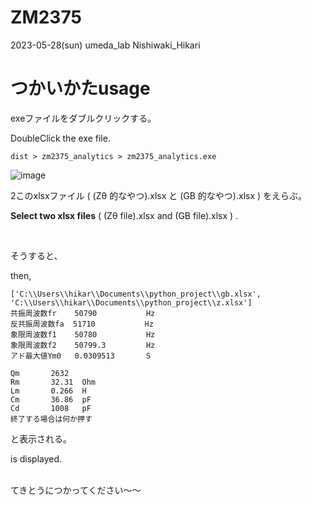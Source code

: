# ZM2375

2023-05-28(sun)
umeda_lab Nishiwaki_Hikari

# つかいかたusage 
exeファイルをダブルクリックする。

DoubleClick the exe file.
```
dist > zm2375_analytics > zm2375_analytics.exe 
```

![image](https://github.com/hikarin3340/ZM2375/assets/66413459/1bcc5891-5cd1-4636-a653-58019ab069cc)


2このxlsxファイル ( (Zθ 的なやつ).xlsx と (GB 的なやつ).xlsx ) をえらぶ。

**Select two xlsx files** ( (Zθ file).xlsx and (GB file).xlsx ) .

<br>

そうすると、

then,

```
['C:\\Users\\hikar\\Documents\\python_project\\gb.xlsx', 'C:\\Users\\hikar\\Documents\\python_project\\z.xlsx']
共振周波数fr    50790           Hz
反共振周波数fa  51710           Hz
象限周波数f1    50780           Hz
象限周波数f2    50799.3         Hz
アド最大値Ym0   0.0309513       S

Qm       2632
Rm       32.31  Ohm
Lm       0.266  H
Cm       36.86  pF
Cd       1008   pF
終了する場合は何か押す
```

と表示される。

is displayed. 

<br>
てきとうにつかってください～～
